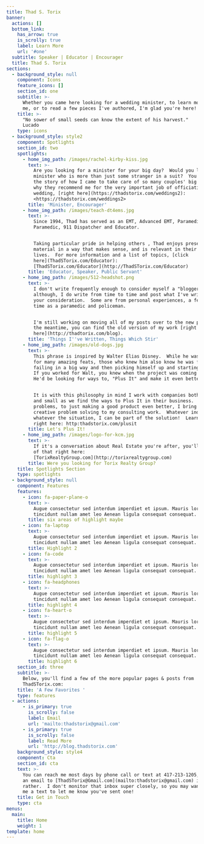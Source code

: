 ```yaml
---
title: Thad S. Torix
banner:
  actions: []
  bottom_link:
    has_arrow: true
    is_scrolly: true
    label: Learn More
    url: '#one'
  subtitle: Speaker | Educator | Encourager
  title: Thad S. Torix
sections:
  - background_style: null
    component: Icons
    feature_icons: []
    section_id: one
    subtitle: >-
      Whether you came here looking for a wedding minister, to learn more about
      me, or to read a few pieces I've authored, I'm glad you're here!
    title: >-
      "No sower of small seeds can know the extent of his harvest."     -Max
      Lucado
    type: icons
  - background_style: style2
    component: Spotlights
    section_id: two
    spotlights:
      - home_img_path: /images/rachel-kirby-kiss.jpg
        text: >-
          Are you looking for a minister for your big day?  Would you like a
          minister who is more than just some stranger in a suit?  You can see
          the story of how I came to take care of so many couples' big day and
          why they recommend me for the very important job of officiating your
          wedding, [right here](https://thadstorix.com/weddings2):
          <https://thadstorix.com/weddings2>
        title: 'Minister, Encourager'
      - home_img_path: /images/teach-dt4ems.jpg
        text: >-
          Since 1994, Thad has served as an EMT, Advanced EMT, Paramedic, Flight
          Paramedic, 911 Dispatcher and Educator.


          Taking particular pride in helping others , Thad enjoys presenting
          material in a way that makes sense, and is relevant in their every day
          lives.  For more information and a list of topics, [click
          here](ThadSTorix.com/Educator):
          [ThadSTorix.com/Educator](http://ThadSTorix.com/Educator)
        title: 'Educator, Speaker, Public Servant'
      - home_img_path: /images/512-headshot.png
        text: >-
          I don't write frequently enough to consider myself a "blogger"
          although, I do write from time to time and post what I've written for
          your consideration.  Some are from personal experiences, a few from my
          time as a paramedic and policeman.


          I'm still working on moving all of my posts over to the new page.  In
          the meantime, you can find the old version of my work [right
          here](http://thadtorix.com/blog).
        title: 'Things I''ve Written, Things Which Stir'
      - home_img_path: /images/old-dogs.jpg
        text: >-
          This phrase is inspired by Walter Elias Disney.  While he was famous
          for many amazing feats, those who knew him also know he was famous for
          failing in a big way and then picking himself up and starting again. 
          If you worked for Walt, you knew when the project was coming together,
          He'd be looking for ways to, "Plus It" and make it even better.  


          It is with this philosophy in mind I work with companies both large
          and small as we find the ways to Plus It in their business.  From real
          problems, to just making a good product even better, I bring years of
          creative problem solving to my consulting work.  Whatever industry,
          whatever the situation, I can be part of the solution!  Learn more
          right here: http:thadstorix.com/plusit
        title: Let's Plus It!
      - home_img_path: /images/logo-for-kcm.jpg
        text: >-
          If it's a conversation about Real Estate you're after, you'll find all
          of that right here:
          [TorixRealtyGroup.com](http://torixrealtygroup.com)
        title: Were you looking for Torix Realty Group?
    title: Spotlights Section
    type: spotlights
  - background_style: null
    component: Features
    features:
      - icon: fa-paper-plane-o
        text: >-
          Augue consectetur sed interdum imperdiet et ipsum. Mauris lorem
          tincidunt nullam amet leo Aenean ligula consequat consequat.
        title: six areas of highlight maybe
      - icon: fa-laptop
        text: >-
          Augue consectetur sed interdum imperdiet et ipsum. Mauris lorem
          tincidunt nullam amet leo Aenean ligula consequat consequat.
        title: Highlight 2
      - icon: fa-code
        text: >-
          Augue consectetur sed interdum imperdiet et ipsum. Mauris lorem
          tincidunt nullam amet leo Aenean ligula consequat consequat.
        title: highlight 3
      - icon: fa-headphones
        text: >-
          Augue consectetur sed interdum imperdiet et ipsum. Mauris lorem
          tincidunt nullam amet leo Aenean ligula consequat consequat.
        title: highlight 4
      - icon: fa-heart-o
        text: >-
          Augue consectetur sed interdum imperdiet et ipsum. Mauris lorem
          tincidunt nullam amet leo Aenean ligula consequat consequat.
        title: highlight 5
      - icon: fa-flag-o
        text: >-
          Augue consectetur sed interdum imperdiet et ipsum. Mauris lorem
          tincidunt nullam amet leo Aenean ligula consequat consequat.
        title: highlight 6
    section_id: three
    subtitle: >-
      Below, you'll find a few of the more popular pages & posts from
      ThadSTorix.com:
    title: 'A Few Favorites '
    type: features
  - actions:
      - is_primary: true
        is_scrolly: false
        label: Email
        url: 'mailto:thadstorix@gmail.com'
      - is_primary: true
        is_scrolly: false
        label: Read More
        url: 'http://blog.thadstorix.com'
    background_style: style4
    component: Cta
    section_id: cta
    text: >-
      You can reach me most days by phone call or text at 417-213-1205, or send
      an email to [ThadSTorix@Gmail.com](mailto:thadstorix@gmail.com) if you'd
      rather.  I don't monitor that inbox super closely, so you may want to send
      me a text to let me know you've sent one!
    title: Get in Touch
    type: cta
menus:
  main:
    title: Home
    weight: 1
template: home
---
```


